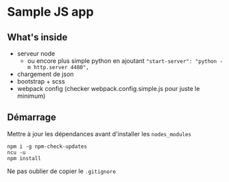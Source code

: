 # Sample JS app
## What's inside
- serveur node
  - ou encore plus simple python en ajoutant `"start-server": "python -m http.server 4480",`
- chargement de json
- bootstrap + scss
- webpack config (checker webpack.config.simple.js pour juste le minimum)

## Démarrage

Mettre à jour les dépendances avant d'installer les `nodes_modules`
``` shell
npm i -g npm-check-updates
ncu -u
npm install
```

Ne pas oublier de copier le `.gitignore`


